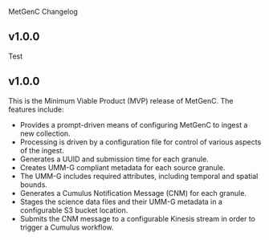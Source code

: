 MetGenC Changelog

## v1.0.0

Test

## v1.0.0

This is the Minimum Viable Product (MVP) release of MetGenC. The
features include:

  * Provides a prompt-driven means of configuring MetGenC to ingest
    a new collection.
  * Processing is driven by a configuration file for control of various
    aspects of the ingest.
  * Generates a UUID and submission time for each granule.
  * Creates UMM-G compliant metadata for each source granule.
  * The UMM-G includes required attributes, including temporal and 
    spatial bounds.
  * Generates a Cumulus Notification Message (CNM) for each granule.
  * Stages the science data files and their UMM-G metadata in
    a configurable S3 bucket location.
  * Submits the CNM message to a configurable Kinesis stream in
    order to trigger a Cumulus workflow.
